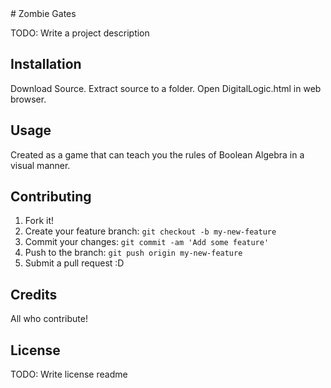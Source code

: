 <snippet>
  <content>
# Zombie Gates

TODO: Write a project description

## Installation

Download Source.
Extract source to a folder.
Open DigitalLogic.html in web browser.

## Usage

Created as a game that can teach you the rules of Boolean Algebra in a visual manner.

## Contributing

1. Fork it!
2. Create your feature branch: `git checkout -b my-new-feature`
3. Commit your changes: `git commit -am 'Add some feature'`
4. Push to the branch: `git push origin my-new-feature`
5. Submit a pull request :D

## Credits

All who contribute!

## License

TODO: Write license
  <tabTrigger>readme</tabTrigger>
</snippet>
